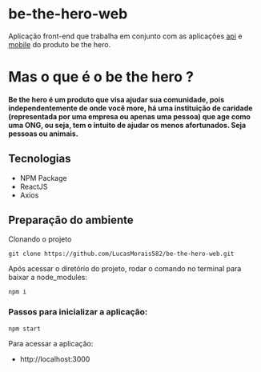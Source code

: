 # be-the-hero-web

Aplicação front-end que trabalha em conjunto com as aplicações [api](https://github.com/LucasMorais582/be-the-hero-api) e [mobile](https://github.com/LucasMorais582/be-the-hero-mobile) do produto be the hero.

# Mas o que é o be the hero ?

#### Be the hero é um produto que visa ajudar sua comunidade, pois independentemente de onde você more, há uma instituição de caridade (representada por uma empresa ou apenas uma pessoa) que age como uma ONG, ou seja, tem o intuito de ajudar os menos afortunados. Seja pessoas ou animais.

## Tecnologias

- NPM Package
- ReactJS
- Axios

## Preparação do ambiente

Clonando o projeto
```
git clone https://github.com/LucasMorais582/be-the-hero-web.git
```
Após acessar o diretório do projeto, rodar o comando no terminal para baixar a node_modules:
```
npm i
```

### Passos para inicializar a aplicação:
```
npm start
```
Para acessar a aplicação:
- http://localhost:3000
